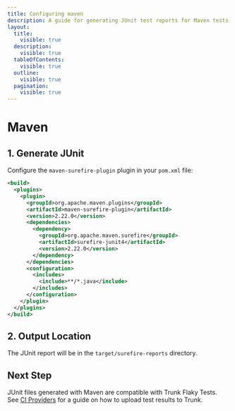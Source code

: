 ```yaml
---
title: Configuring maven
description: A guide for generating JUnit test reports for Maven tests
layout:
  title:
    visible: true
  description:
    visible: true
  tableOfContents:
    visible: true
  outline:
    visible: true
  pagination:
    visible: true
---
```


# Maven

## 1. Generate JUnit

Configure the `maven-surefire-plugin` plugin in your `pom.xml` file:

```xml
<build>
  <plugins>
    <plugin>
      <groupId>org.apache.maven.plugins</groupId>
      <artifactId>maven-surefire-plugin</artifactId>
      <version>2.22.0</version>
      <dependencies>
        <dependency>
          <groupId>org.apache.maven.surefire</groupId>
          <artifactId>surefire-junit4</artifactId>
          <version>2.22.0</version>
        </dependency>
      </dependencies>
      <configuration>
        <includes>
          <include>**/*.java</include>
        </includes>
      </configuration>
    </plugin>
  </plugins>
</build>
```

## 2. Output Location

The JUnit report will be in the `target/surefire-reports` directory.

## Next Step

JUnit files generated with Maven are compatible with Trunk Flaky Tests. See [CI Providers](../ci-providers/) for a guide on how to upload test results to Trunk.
